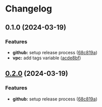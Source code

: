 # Changelog

## 0.1.0 (2024-03-19)


### Features

* **github:** setup release process ([68c819a](https://github.com/BondAnthony/terraform-modules/commit/68c819a312f95d1f85853681597bf3b25a4f869f))
* **vpc:** add tags variable ([acde8bf](https://github.com/BondAnthony/terraform-modules/commit/acde8bff6cba2408b8c3f259de8f81dbfea17d65))

## [0.2.0](https://github.com/BondAnthony/terraform-modules/compare/v0.1.0...v0.2.0) (2024-03-19)


### Features

* **github:** setup release process ([68c819a](https://github.com/BondAnthony/terraform-modules/commit/68c819a312f95d1f85853681597bf3b25a4f869f))
